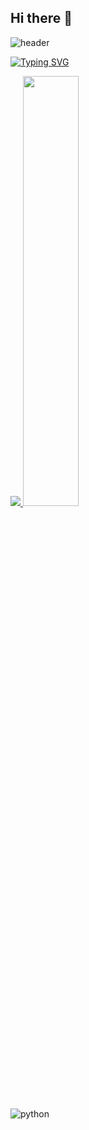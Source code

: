 ## Hi there 👋

![header](https://capsule-render.vercel.app/api?type=venom&color=gradient)

[![Typing SVG](https://readme-typing-svg.herokuapp.com/?color=f0f6fc&lines=Hello+Mun+gio+Github👋👋&font=Redressed&size=40)](https://git.io/typing-svg)

<a href="s">
  <img src="https://github-readme-stats.vercel.app/api/top-langs/?username=mun-gio&exclude_repo=dkssud8150.github.io&layout=compact&theme=tokyonight" />
  <img src="https://github-readme-stats.vercel.app/api?username=mun-gio&theme=tokyonight&show_icons=true" width="42%"/>
</a>

![python](https://img.shields.io/badge/python-3670A0?style=for-the-badge&logo=python&logoColor=ffdd54)
